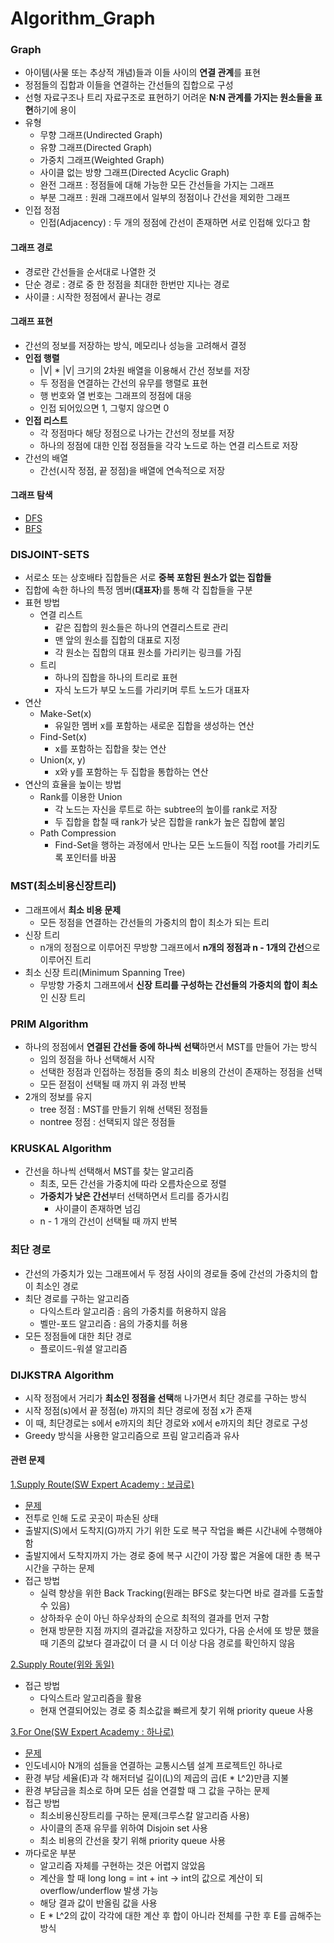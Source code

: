# Algorithm_Graph

### Graph
- 아이템(사물 또는 추상적 개념)들과 이들 사이의 **연결 관계**를 표현
- 정점들의 집합과 이들을 연결하는 간선들의 집합으로 구성
- 선형 자료구조나 트리 자료구조로 표현하기 어려운 **N:N 관계를 가지는 원소들을 표현**하기에 용이
- 유형
  - 무향 그래프(Undirected Graph)
  - 유향 그래프(Directed Graph)
  - 가중치 그래프(Weighted Graph)
  - 사이클 없는 방향 그래프(Directed Acyclic Graph)
  - 완전 그래프 : 정점들에 대해 가능한 모든 간선들을 가지는 그래프
  - 부분 그래프 : 원래 그래프에서 일부의 정점이나 간선을 제외한 그래프
- 인접 정점
  - 인접(Adjacency) : 두 개의 정점에 간선이 존재하면 서로 인접해 있다고 함

#### 그래프 경로
- 경로란 간선들을 순서대로 나열한 것
- 단순 경로 : 경로 중 한 정점을 최대한 한번만 지나는 경로
- 사이클 : 시작한 정점에서 끝나는 경로

#### 그래프 표현
- 간선의 정보를 저장하는 방식, 메모리나 성능을 고려해서 결정
- **인접 행렬**
  - |V| * |V| 크기의 2차원 배열을 이용해서 간선 정보를 저장
  - 두 정점을 연결하는 간선의 유무를 행렬로 표현
  - 행 번호와 열 번호는 그래프의 정점에 대응
  - 인접 되어있으면 1, 그렇지 않으면 0
- **인접 리스트**
  - 각 정점마다 해당 정점으로 나가는 간선의 정보를 저장
  - 하나의 정점에 대한 인접 정점들을 각각 노드로 하는 연결 리스트로 저장
- 간선의 배열
  - 간선(시작 정점, 끝 정점)을 배열에 연속적으로 저장
  
#### 그래프 탐색
- [DFS](https://github.com/KimUJin3359/Algorithm_Stack)
- [BFS](https://github.com/KimUJin3359/Algorithm_Queue)

### DISJOINT-SETS
- 서로소 또는 상호배타 집합들은 서로 **중복 포함된 원소가 없는 집합들**
- 집합에 속한 하나의 특정 멤버(**대표자**)를 통해 각 집합들을 구분
- 표현 방법
  - 연결 리스트
    - 같은 집합의 원소들은 하나의 연결리스트로 관리
    - 맨 앞의 원소를 집합의 대표로 지정
    - 각 원소는 집합의 대표 원소를 가리키는 링크를 가짐
  - 트리
    - 하나의 집합을 하나의 트리로 표현
    - 자식 노드가 부모 노드를 가리키며 루트 노드가 대표자
- 연산
  - Make-Set(x)
    - 유일한 멤버 x를 포함하는 새로운 집합을 생성하는 연산
  - Find-Set(x)
    - x를 포함하는 집합을 찾는 연산
  - Union(x, y)
    - x와 y를 포함하는 두 집합을 통합하는 연산
- 연산의 효율을 높이는 방법
  - Rank를 이용한 Union
    - 각 노드는 자신을 루트로 하는 subtree의 높이를 rank로 저장
    - 두 집합을 합칠 때 rank가 낮은 집합을 rank가 높은 집합에 붙임
  - Path Compression
    - Find-Set을 행하는 과정에서 만나는 모든 노드들이 직접 root를 가리키도록 포인터를 바꿈
    
### MST(최소비용신장트리)
- 그래프에서 **최소 비용 문제**
  - 모든 정점을 연결하는 간선들의 가중치의 합이 최소가 되는 트리
- 신장 트리
  - n개의 정점으로 이루어진 무방향 그래프에서 **n개의 정점과 n - 1개의 간선**으로 이루어진 트리
- 최소 신장 트리(Minimum Spanning Tree)
  - 무방향 가중치 그래프에서 **신장 트리를 구성하는 간선들의 가중치의 합이 최소**인 신장 트리
  
### PRIM Algorithm
- 하나의 정점에서 **연결된 간선들 중에 하나씩 선택**하면서 MST를 만들어 가는 방식
  - 임의 정점을 하나 선택해서 시작
  - 선택한 정점과 인접하는 정점들 중의 최소 비용의 간선이 존재하는 정점을 선택
  - 모든 젇점이 선택될 때 까지 위 과정 반복
- 2개의 정보를 유지
  - tree 정점 : MST를 만들기 위해 선택된 정점들
  - nontree 정점 : 선택되지 않은 정점들
  
### KRUSKAL Algorithm
- 간선을 하나씩 선택해서 MST를 찾는 알고리즘
  - 최초, 모든 간선을 가중치에 따라 오름차순으로 정렬
  - **가중치가 낮은 간선**부터 선택하면서 트리를 증가시킴
    - 사이클이 존재하면 넘김
  - n - 1 개의 간선이 선택될 때 까지 반복

### 최단 경로
- 간선의 가중치가 있는 그래프에서 두 정점 사이의 경로들 중에 간선의 가중치의 합이 최소인 경로
- 최단 경로를 구하는 알고리즘
  - 다익스트라 알고리즘 : 음의 가중치를 허용하지 않음
  - 벨만-포드 알고리즘 : 음의 가중치를 허용
- 모든 정점들에 대한 최단 경로
  - 플로이드-워셜 알고리즘

### DIJKSTRA Algorithm
- 시작 정점에서 거리가 **최소인 정점을 선택**해 나가면서 최단 경로를 구하는 방식
- 시작 정점(s)에서 끝 정점(e) 까지의 최단 경로에 정점 x가 존재
- 이 때, 최단경로는 s에서 e까지의 최단 경로와 x에서 e까지의 최단 경로로 구성
- Greedy 방식을 사용한 알고리즘으로 프림 알고리즘과 유사

#### 관련 문제
[1.Supply Route(SW Expert Academy : 보급로)](https://github.com/KimUJin3359/Algorithm_Graph/blob/master/SupplyRoute/SupplyRoute/main.cpp)
- [문제](https://swexpertacademy.com/main/talk/solvingClub/problemView.do?solveclubId=AXc2524K9JYDFAWs&contestProbId=AV15QRX6APsCFAYD&probBoxId=AXfR0f36NEsDFAUO&type=PROBLEM&problemBoxTitle=Day+12%28Graph%29&problemBoxCnt=2)
- 전투로 인해 도로 곳곳이 파손된 상태
- 출발지(S)에서 도착지(G)까지 가기 위한 도로 복구 작업을 빠른 시간내에 수행해야 함
- 출발지에서 도착지까지 가는 경로 중에 복구 시간이 가장 짧은 겨올에 대한 총 복구 시간을 구하는 문제
- 접근 방법
  - 실력 향상을 위한 Back Tracking(원래는 BFS로 찾는다면 바로 결과를 도출할 수 있음)
  - 상하좌우 순이 아닌 하우상좌의 순으로 최적의 결과를 먼저 구함
  - 현재 방문한 지점 까지의 결과값을 저장하고 있다가, 다음 순서에 또 방문 했을 때 기존의 값보다 결과값이 더 클 시 더 이상 다음 경로를 확인하지 않음
    
[2.Supply Route(위와 동일)](https://github.com/KimUJin3359/Algorithm_Graph/blob/master/SupplyRoute_Dijkstra/SupplyRoute_Dijkstra/main.cpp)
- 접근 방법
  - 다익스트라 알고리즘을 활용
  - 현재 연결되어있는 경로 중 최소값을 빠르게 찾기 위해 priority queue 사용

[3.For One(SW Expert Academy : 하나로)](https://github.com/KimUJin3359/Algorithm_Graph/blob/master/ForOne/ForOne/main.cpp)
- [문제](https://swexpertacademy.com/main/talk/solvingClub/problemView.do?solveclubId=AXc2524K9JYDFAWs&contestProbId=AV15StKqAQkCFAYD&probBoxId=AXfR0f36NEsDFAUO&type=PROBLEM&problemBoxTitle=Day+12%28Graph%29&problemBoxCnt=2)
- 인도네시아 N개의 섬들을 연결하는 교통시스템 설계 프로젝트인 하나로
- 환경 부담 세율(E)과 각 해저터널 길이(L)의 제곱의 곱(E * L^2)만큼 지불
- 환경 부담금을 최소로 하며 모든 섬을 연결할 때 그 값을 구하는 문제
- 접근 방법
  - 최소비용신장트리를 구하는 문제(크루스칼 알고리즘 사용)
  - 사이클의 존재 유무를 위하여 Disjoin set 사용
  - 최소 비용의 간선을 찾기 위해 priority queue 사용
- 까다로운 부분
  - 알고리즘 자체를 구현하는 것은 어렵지 않았음
  - 계산을 할 때 long long = int + int -> int의 값으로 계산이 되 overflow/underflow 발생 가능
  - 해당 결과 값이 반올림 값을 사용
  - E * L^2의 값이 각각에 대한 계산 후 합이 아니라 전체를 구한 후 E를 곱해주는 방식

